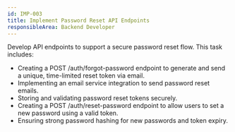 ```yaml
---
id: IMP-003
title: Implement Password Reset API Endpoints
responsibleArea: Backend Developer
---
```

Develop API endpoints to support a secure password reset flow. This task includes:
*   Creating a POST /auth/forgot-password endpoint to generate and send a unique, time-limited reset token via email.
*   Implementing an email service integration to send password reset emails.
*   Storing and validating password reset tokens securely.
*   Creating a POST /auth/reset-password endpoint to allow users to set a new password using a valid token.
*   Ensuring strong password hashing for new passwords and token expiry.